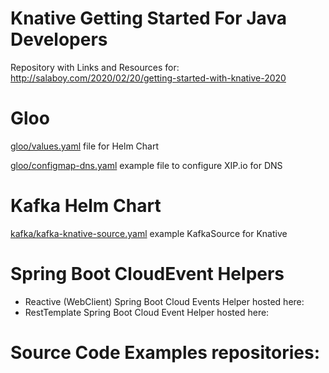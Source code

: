 # Knative Getting Started For Java Developers 
Repository with Links and Resources for: http://salaboy.com/2020/02/20/getting-started-with-knative-2020

# Gloo

[gloo/values.yaml](gloo/values.yaml) file for Helm Chart

[gloo/configmap-dns.yaml](gloo/configmap-dns.yaml) example file to configure XIP.io for DNS



# Kafka Helm Chart

[kafka/kafka-knative-source.yaml](kafka/kafka-knative-source.yaml) example KafkaSource for Knative

# Spring Boot CloudEvent Helpers

- Reactive (WebClient) Spring Boot Cloud Events Helper hosted here: 
- RestTemplate Spring Boot Cloud Event Helper hosted here: 

# Source Code Examples repositories:

